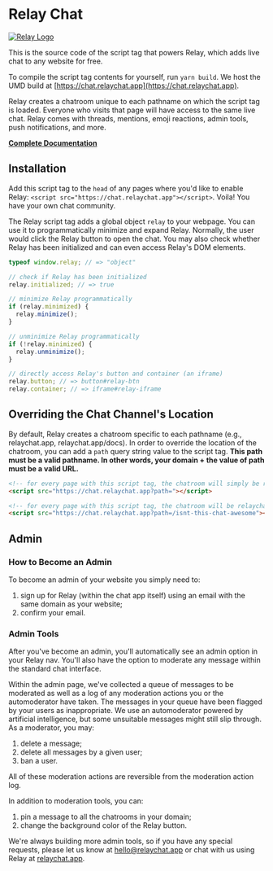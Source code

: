 # Relay Chat

[![Relay Logo](https://relaychat.app/img/relay-og.png)](https://relaychat.app/)

This is the source code of the script tag that powers Relay, which adds live chat to any website for free.

To compile the script tag contents for yourself, run `yarn build`. We host the UMD build at [https://chat.relaychat.app](https://chat.relaychat.app).

Relay creates a chatroom unique to each pathname on which the script tag is loaded. Everyone who visits that page will have access to the same live chat. Relay comes with threads, mentions, emoji reactions, admin tools, push notifications, and more.

**[Complete Documentation](https://relaychat.app/docs)**

## Installation

Add this script tag to the `head` of any pages where you'd like to enable Relay: `<script src="https://chat.relaychat.app"></script>`. Voila! You have your own chat community.

The Relay script tag adds a global object `relay` to your webpage. You can use it to programmatically minimize and expand Relay. Normally, the user would click the Relay button to open the chat. You may also check whether Relay has been initialized and can even access Relay's DOM elements.

```javascript
typeof window.relay; // => "object"

// check if Relay has been initialized
relay.initialized; // => true

// minimize Relay programmatically
if (relay.minimized) {
  relay.minimize();
}

// unminimize Relay programmatically
if (!relay.minimized) {
  relay.unminimize();
}

// directly access Relay's button and container (an iframe)
relay.button; // => button#relay-btn
relay.container; // => iframe#relay-iframe
```

## Overriding the Chat Channel's Location

By default, Relay creates a chatroom specific to each pathname (e.g., relaychat.app, relaychat.app/docs). In order to override the location of the chatroom, you can add a `path` query string value to the script tag. **This path must be a valid pathname. In other words, your domain + the value of path must be a valid URL.**

```html
<!-- for every page with this script tag, the chatroom will simply be relaychat.app -->
<script src="https://chat.relaychat.app?path="></script>

<!-- for every page with this script tag, the chatroom will be relaychat.app/isnt-this-chat-awesome -->
<script src="https://chat.relaychat.app?path=/isnt-this-chat-awesome"></script>
```

## Admin

### How to Become an Admin

To become an admin of your website you simply need to:

1. sign up for Relay (within the chat app itself) using an email with the same domain as your website;
2. confirm your email.

### Admin Tools

After you've become an admin, you'll automatically see an admin option in your Relay nav. You'll also have the option to moderate any message within the standard chat interface.

Within the admin page, we've collected a queue of messages to be moderated as well as a log of any moderation actions you or the automoderator have taken. The messages in your queue have been flagged by your users as inappropriate. We use an automoderator powered by artificial intelligence, but some unsuitable messages might still slip through. As a moderator, you may:

1. delete a message;
2. delete all messages by a given user;
3. ban a user.

All of these moderation actions are reversible from the moderation action log.

In addition to moderation tools, you can:

1. pin a message to all the chatrooms in your domain;
2. change the background color of the Relay button.

We're always building more admin tools, so if you have any special requests, please let us know at hello@relaychat.app or chat with us using Relay at [relaychat.app](https://relaychat.app).
